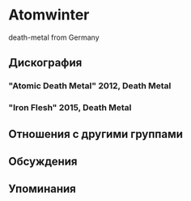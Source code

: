 # Atomwinter

death-metal from Germany

## Дискография

### "Atomic Death Metal" 2012, Death Metal



### "Iron Flesh" 2015, Death Metal




## Отношения с другими группами


## Обсуждения


## Упоминания

